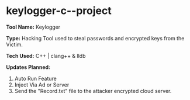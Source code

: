 # keylogger-c--project

**Tool Name:** Keylogger


**Type:** Hacking Tool used to steal passwords and encrypted keys from the Victim.


**Tech Used:** C++ | clang++ & lldb


**Updates Planned:**

1. Auto Run Feature
2. Inject Via Ad or Server
3. Send the "Record.txt" file to the attacker encrypted cloud server.
